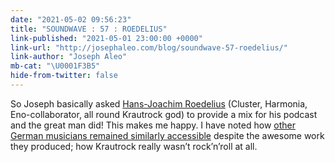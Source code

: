 ```yaml
---
date: "2021-05-02 09:56:23"
title: "SOUNDWAVE : 57 : ROEDELIUS"
link-published: "2021-05-01 23:00:00 +0000"
link-url: "http://josephaleo.com/blog/soundwave-57-roedelius/"
link-author: "Joseph Aleo"
mb-cat: "\U0001F3B5"
hide-from-twitter: false
---
```


So Joseph basically asked [Hans-Joachim Roedelius](https://www.roedelius.com/ ) (Cluster, Harmonia, Eno-collaborator, all round Krautrock god) to provide a mix for his podcast and the great man did! This makes me happy. I have noted how [other German musicians remained similarly accessible](../../notes/2017-01-23-jaki-leibezeit) despite the awesome work they produced; how Krautrock really wasn’t rock’n’roll at all.
